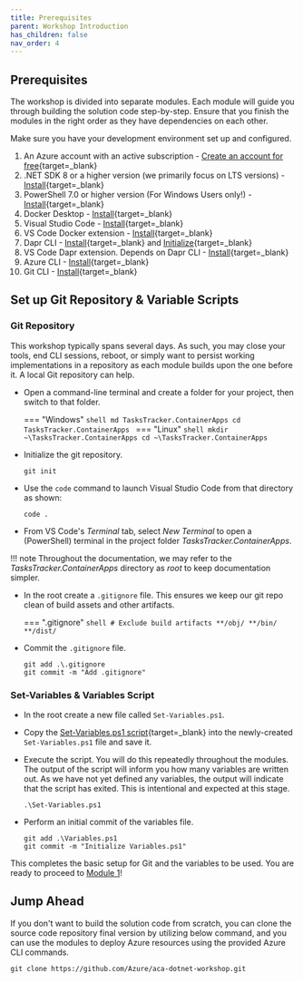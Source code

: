 ```yaml
---
title: Prerequisites
parent: Workshop Introduction
has_children: false
nav_order: 4
---
```


## Prerequisites

The workshop is divided into separate modules. Each module will guide you through building the solution code step-by-step. Ensure that you finish the modules in the right order as they have dependencies on each other.

Make sure you have your development environment set up and configured.

1. An Azure account with an active subscription - [Create an account for free](https://azure.microsoft.com/free/?ref=microsoft.com&utm_source=microsoft.com&utm_medium=docs&utm_campaign=visualstudio){target=_blank}
1. .NET SDK 8 or a higher version (we primarily focus on LTS versions) - [Install](https://dotnet.microsoft.com/en-us/download){target=_blank}
1. PowerShell 7.0 or higher version (For Windows Users only!) - [Install](https://learn.microsoft.com/en-us/powershell/scripting/install/installing-powershell-on-windows?view=powershell-7.4#installing-the-msi-package){target=_blank}
1. Docker Desktop - [Install](https://docs.docker.com/desktop/install/windows-install/){target=_blank}
1. Visual Studio Code - [Install](https://code.visualstudio.com/){target=_blank}
1. VS Code Docker extension - [Install](https://marketplace.visualstudio.com/items?itemName=ms-azuretools.vscode-docker){target=_blank}
1. Dapr CLI - [Install](https://docs.dapr.io/getting-started/install-dapr-cli/){target=_blank} and [Initialize](https://docs.dapr.io/getting-started/install-dapr-selfhost/){target=_blank}
1. VS Code Dapr extension. Depends on Dapr CLI - [Install](https://marketplace.visualstudio.com/items?itemName=ms-azuretools.vscode-dapr){target=_blank}
1. Azure CLI - [Install](https://docs.microsoft.com/cli/azure/install-azure-cli){target=_blank}
1. Git CLI - [Install](https://git-scm.com){target=_blank}

## Set up Git Repository & Variable Scripts

### Git Repository

This workshop typically spans several days. As such, you may close your tools, end CLI sessions, reboot, or simply want to persist working implementations in a repository as each module builds upon the one before it. A local Git repository can help.

- Open a command-line terminal and create a folder for your project, then switch to that folder.

    === "Windows"
        ```shell
        md TasksTracker.ContainerApps
        cd TasksTracker.ContainerApps
        ```
    === "Linux"
        ```shell
        mkdir ~\TasksTracker.ContainerApps
        cd ~\TasksTracker.ContainerApps
        ```

- Initialize the git repository.

    ```shell
    git init
    ```

- Use the `code` command to launch Visual Studio Code from that directory as shown:

    ```shell
    code .
    ```

- From VS Code's *Terminal* tab, select *New Terminal* to open a (PowerShell) terminal in the project folder *TasksTracker.ContainerApps*.

!!! note
    Throughout the documentation, we may refer to the *TasksTracker.ContainerApps* directory as *root* to keep documentation simpler.

- In the root create a `.gitignore` file. This ensures we keep our git repo clean of build assets and other artifacts.

    === ".gitignore"
        ```shell
        # Exclude build artifacts
        **/obj/
        **/bin/
        **/dist/
        ```

- Commit the `.gitignore` file.

    ```shell
    git add .\.gitignore
    git commit -m "Add .gitignore"
    ```

### Set-Variables & Variables Script

- In the root create a new file called `Set-Variables.ps1`.

- Copy the [Set-Variables.ps1 script](../../aca/30-appendix/03-variables.md){target=_blank} into the newly-created `Set-Variables.ps1` file and save it.

- Execute the script. You will do this repeatedly throughout the modules. The output of the script will inform you how many variables are written out. As we have not yet defined any variables, the output will indicate that the script has exited. This is intentional and expected at this stage.

    ```shell
    .\Set-Variables.ps1
    ```

- Perform an initial commit of the variables file.

    ```shell
    git add .\Variables.ps1
    git commit -m "Initialize Variables.ps1"
    ```

This completes the basic setup for Git and the variables to be used. You are ready to proceed to [Module 1](../01-deploy-api-to-aca/index.md)!

## Jump Ahead

If you don't want to build the solution code from scratch, you can clone the source code repository final version by utilizing below command, and you can use the modules to deploy Azure resources using the provided Azure CLI commands.

```shell
git clone https://github.com/Azure/aca-dotnet-workshop.git
```
